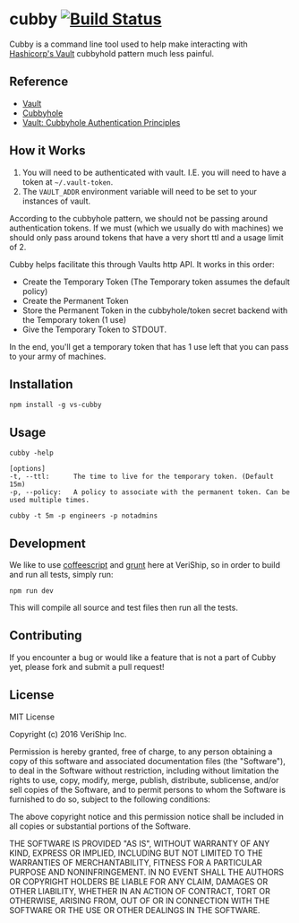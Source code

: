 cubby [![Build Status](https://travis-ci.org/VeriShip/cubby.svg?branch=master)](https://travis-ci.org/VeriShip/cubby)
=====

Cubby is a command line tool used to help make interacting with [Hashicorp's Vault](https://github.com/hashicorp/vault) cubbyhold pattern much less painful.

Reference
---------

- [Vault](https://www.vaultproject.io/)
- [Cubbyhole](https://www.vaultproject.io/docs/secrets/cubbyhole/index.html)
- [Vault: Cubbyhole Authentication Principles](https://www.hashicorp.com/blog/vault-cubbyhole-principles.html)

How it Works
------------

1. You will need to be authenticated with vault.  I.E. you will need to have a token at `~/.vault-token`.
2. The `VAULT_ADDR` environment variable will need to be set to your instances of vault.

According to the cubbyhole pattern, we should not be passing around authentication tokens.  If we must (which we usually do with machines) we should only pass around tokens that have a very short ttl and a usage limit of 2.

Cubby helps facilitate this through Vaults http API.  It works in this order:

- Create the Temporary Token (The Temporary token assumes the default policy)
- Create the Permanent Token
- Store the Permanent Token in the cubbyhole/token secret backend with the Temporary token (1 use)
- Give the Temporary Token to STDOUT.

In the end, you'll get a temporary token that has 1 use left that you can pass to your army of machines.

Installation
------------

	npm install -g vs-cubby

Usage
-----
	cubby -help

	[options]
	-t, --ttl:		The time to live for the temporary token. (Default 15m)
	-p, --policy:	A policy to associate with the permanent token. Can be used multiple times.

	cubby -t 5m -p engineers -p notadmins

Development
-----------

We like to use [coffeescript](http://coffeescript.org) and [grunt](http://gruntjs.com) here at VeriShip, so in order to build and run all tests, simply run:

	npm run dev

This will compile all source and test files then run all the tests.

Contributing
------------

If you encounter a bug or would like a feature that is not a part of Cubby yet, please fork and submit a pull request!

License
-------

MIT License

Copyright (c) 2016 VeriShip Inc.

Permission is hereby granted, free of charge, to any person obtaining a copy
of this software and associated documentation files (the "Software"), to deal
in the Software without restriction, including without limitation the rights
to use, copy, modify, merge, publish, distribute, sublicense, and/or sell
copies of the Software, and to permit persons to whom the Software is
furnished to do so, subject to the following conditions:

The above copyright notice and this permission notice shall be included in all
copies or substantial portions of the Software.

THE SOFTWARE IS PROVIDED "AS IS", WITHOUT WARRANTY OF ANY KIND, EXPRESS OR
IMPLIED, INCLUDING BUT NOT LIMITED TO THE WARRANTIES OF MERCHANTABILITY,
FITNESS FOR A PARTICULAR PURPOSE AND NONINFRINGEMENT. IN NO EVENT SHALL THE
AUTHORS OR COPYRIGHT HOLDERS BE LIABLE FOR ANY CLAIM, DAMAGES OR OTHER
LIABILITY, WHETHER IN AN ACTION OF CONTRACT, TORT OR OTHERWISE, ARISING FROM,
OUT OF OR IN CONNECTION WITH THE SOFTWARE OR THE USE OR OTHER DEALINGS IN THE
SOFTWARE.

